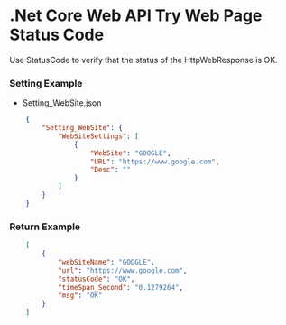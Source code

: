 # .Net Core Web API Try Web Page Status Code 
Use StatusCode to verify that the status of the HttpWebResponse is OK.

### Setting Example
- Setting_WebSite.json

```json
    {
        "Setting_WebSite": {
            "WebSiteSettings": [
                {
                    "WebSite": "GOOGLE",
                    "URL": "https://www.google.com",
                    "Desc": ""
                }
            ]
        }
    }
```

### Return Example

```json
    [
        {
            "webSiteName": "GOOGLE",
            "url": "https://www.google.com",
            "statusCode": "OK",
            "timeSpan_Second": "0.1279264",
            "msg": "OK"
        }
    ]
```